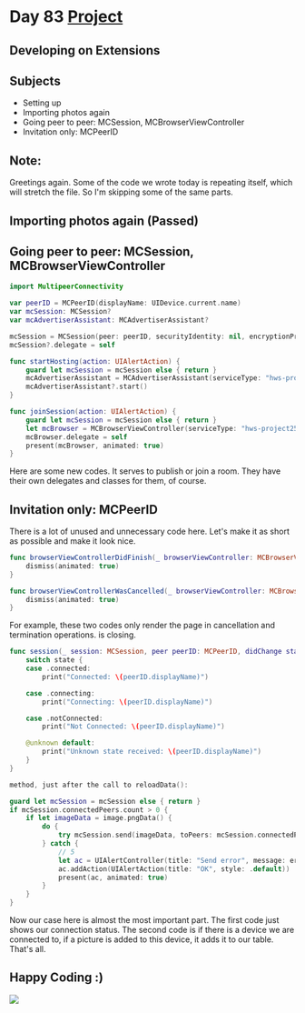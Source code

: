 # Day 83 <a href="https://github.com/devmehmetates/365-day-of-code/tree/main/Project/Day83-84/Day83-84"> Project </a>

## Developing on Extensions

## Subjects
+ Setting up
+ Importing photos again
+ Going peer to peer: MCSession, MCBrowserViewController
+ Invitation only: MCPeerID

## Note:
Greetings again. Some of the code we wrote today is repeating itself, which will stretch the file. So I'm skipping some of the same parts.

## Importing photos again (Passed)

## Going peer to peer: MCSession, MCBrowserViewController

```swift
import MultipeerConnectivity

var peerID = MCPeerID(displayName: UIDevice.current.name)
var mcSession: MCSession?
var mcAdvertiserAssistant: MCAdvertiserAssistant?

mcSession = MCSession(peer: peerID, securityIdentity: nil, encryptionPreference: .required)
mcSession?.delegate = self

func startHosting(action: UIAlertAction) {
    guard let mcSession = mcSession else { return }
    mcAdvertiserAssistant = MCAdvertiserAssistant(serviceType: "hws-project25", discoveryInfo: nil, session: mcSession)
    mcAdvertiserAssistant?.start()
}

func joinSession(action: UIAlertAction) {
    guard let mcSession = mcSession else { return }
    let mcBrowser = MCBrowserViewController(serviceType: "hws-project25", session: mcSession)
    mcBrowser.delegate = self
    present(mcBrowser, animated: true)
}
```

Here are some new codes. It serves to publish or join a room. They have their own delegates and classes for them, of course.

## Invitation only: MCPeerID
There is a lot of unused and unnecessary code here. Let's make it as short as possible and make it look nice.

```swift
func browserViewControllerDidFinish(_ browserViewController: MCBrowserViewController) {
    dismiss(animated: true)
}

func browserViewControllerWasCancelled(_ browserViewController: MCBrowserViewController) {
    dismiss(animated: true)
}
```
For example, these two codes only render the page in cancellation and termination operations. is closing.

```swift
func session(_ session: MCSession, peer peerID: MCPeerID, didChange state: MCSessionState) {
    switch state {
    case .connected:
        print("Connected: \(peerID.displayName)")

    case .connecting:
        print("Connecting: \(peerID.displayName)")

    case .notConnected:
        print("Not Connected: \(peerID.displayName)")

    @unknown default:
        print("Unknown state received: \(peerID.displayName)")
    }
}
```

```swift
method, just after the call to reloadData():

guard let mcSession = mcSession else { return }
if mcSession.connectedPeers.count > 0 {
    if let imageData = image.pngData() {
        do {
            try mcSession.send(imageData, toPeers: mcSession.connectedPeers, with: .reliable)
        } catch {
            // 5
            let ac = UIAlertController(title: "Send error", message: error.localizedDescription, preferredStyle: .alert)
            ac.addAction(UIAlertAction(title: "OK", style: .default))
            present(ac, animated: true)
        }
    }
}
```
Now our case here is almost the most important part. The first code just shows our connection status. The second code is if there is a device we are connected to, if a picture is added to this device, it adds it to our table. That's all.


## Happy Coding :)
<img src="https://c.tenor.com/sWEUdV5LQdkAAAAC/yes-apple.gif">

